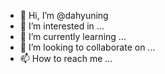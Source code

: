 - 👋 Hi, I’m @dahyuning
- 👀 I’m interested in ...
- 🌱 I’m currently learning ...
- 💞️ I’m looking to collaborate on ...
- 📫 How to reach me ...

<!---
dahyuning/dahyuning is a ✨ special ✨ repository because its `README.md` (this file) appears on your GitHub profile.
You can click the Preview link to take a look at your changes.
--->
